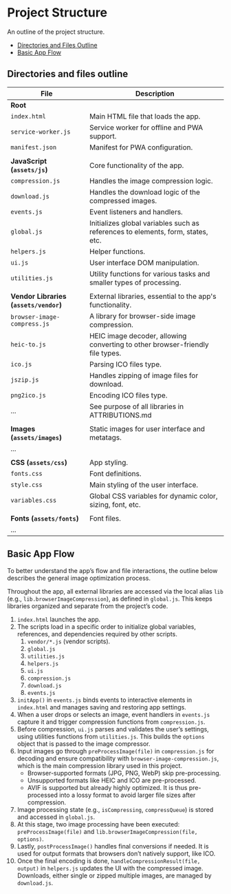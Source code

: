 # Project Structure

An outline of the project structure.

- [Directories and Files Outline](#directories-and-files-outline)
- [Basic App Flow](#basic-app-flow)

## Directories and files outline

| **File**                           | **Description**                                                                 |
|------------------------------------|---------------------------------------------------------------------------------|
| **Root**                           |                                                                                 |
| `index.html`                       | Main HTML file that loads the app.                                              |
| `service-worker.js`                | Service worker for offline and PWA support.                                     |
| `manifest.json`                    | Manifest for PWA configuration.                                                 |
|                                    |                                                                                 |
| **JavaScript (`assets/js`)**       | Core functionality of the app.                                                  |
| `compression.js`                   | Handles the image compression logic.                                            |
| `download.js`                      | Handles the download logic of the compressed images.                            |
| `events.js`                        | Event listeners and handlers.                                                   |
| `global.js`                        | Initializes global variables such as references to elements, form, states, etc. |
| `helpers.js`                       | Helper functions.                                                               |
| `ui.js`                            | User interface DOM manipulation.                                                |
| `utilities.js`                     | Utility functions for various tasks and smaller types of processing.            |
|                                    |                                                                                 |
| **Vendor Libraries (`assets/vendor`)** | External libraries, essential to the app's functionality.                   |
| `browser-image-compress.js`        | A library for browser-side image compression.                                   |
| `heic-to.js`                       | HEIC image decoder, allowing converting to other browser-friendly file types.   |
| `ico.js`                           | Parsing ICO files type.                                                         |
| `jszip.js`                         | Handles zipping of image files for download.                                    |
| `png2ico.js`                       | Encoding ICO files type.                                                        |
| ...                                | See purpose of all libraries in ATTRIBUTIONS.md                                 |
|                                    |                                                                                 |
| **Images (`assets/images`)**       | Static images for user interface and metatags.                                  |
| ...                                |                                                                                 |
|                                    |                                                                                 |
| **CSS (`assets/css`)**             | App styling.                                                                    |
| `fonts.css`                        | Font definitions.                                                               |
| `style.css`                        | Main styling of the user interface.                                             |
| `variables.css`                    | Global CSS variables for dynamic color, sizing, font, etc.                      |
|                                    |                                                                                 |
| **Fonts (`assets/fonts`)**         | Font files.                                                                     |
| ...                                |                                                                                 |

## Basic App Flow

To better understand the app’s flow and file interactions, the outline below describes the general image optimization process.

Throughout the app, all external libraries are accessed via the local alias `lib` (e.g., `lib.browserImageCompression`), as defined in `global.js`. This keeps libraries organized and separate from the project’s code.

1. `index.html` launches the app.
1. The scripts load in a specific order to initialize global variables, references, and dependencies required by other scripts.  
    1. `vendor/*.js` (vendor scripts).
    1. `global.js`
    1. `utilities.js`
    1. `helpers.js`
    1. `ui.js`
    1. `compression.js`
    1. `download.js`
    1. `events.js`
1. `initApp()` in `events.js` binds events to interactive elements in `index.html` and manages saving and restoring app settings.  
1. When a user drops or selects an image, event handlers in `events.js` capture it and trigger compression functions from `compression.js`.  
1. Before compression, `ui.js` parses and validates the user’s settings, using utilities functions from `utilities.js`. This builds the `options` object that is passed to the image compressor.  
1. Input images go through `preProcessImage(file)` in `compression.js` for decoding and ensure compatibility with `browser-image-compression.js`, which is the main compression library used in this project.  
   - Browser-supported formats (JPG, PNG, WebP) skip pre-processing.  
   - Unsupported formats like HEIC and ICO are pre-processed.  
   - AVIF is supported but already highly optimized. It is thus pre-processed into a lossy format to avoid larger file sizes after compression.  
1. Image processing state (e.g., `isCompressing`, `compressQueue`) is stored and accessed in `global.js`.  
1. At this stage, two image processing have been executed: `preProcessImage(file)` and `lib.browserImageCompression(file, options)`.
1. Lastly, `postProcessImage()` handles final conversions if needed. It is used for output formats that browsers don’t natively support, like ICO.  
1. Once the final encoding is done, `handleCompressionResult(file, output)` in `helpers.js` updates the UI with the compressed image. Downloads, either single or zipped multiple images, are managed by `download.js`.
